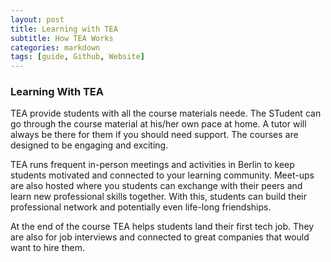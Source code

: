 ```yaml
---
layout: post
title: Learning with TEA
subtitle: How TEA Works
categories: markdown
tags: [guide, Github, Website]
---
```


### Learning With TEA

TEA provide students with all the course materials neede. The STudent can go through the course material at his/her own pace at home. 
A tutor will always be there for them if you should need support.
The courses are designed to be engaging and exciting. 

TEA runs frequent in-person meetings and activities in Berlin to keep students motivated and connected to your learning community.
Meet-ups are also hosted where you students can exchange with their peers and learn new professional skills together. 
With this, students can build their professional network and potentially even life-long friendships.

At the end of the course TEA helps students land their first tech job. 
They are also for job interviews and connected  to great companies that would want to hire them.

